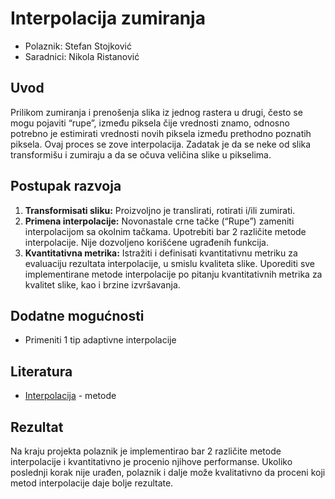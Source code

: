 # Interpolacija zumiranja

- Polaznik: Stefan Stojković
- Saradnici: Nikola Ristanović

## Uvod

Prilikom zumiranja i prenošenja slika iz jednog rastera u drugi, često
se mogu pojaviti “rupe”, između piksela čije vrednosti znamo, odnosno
potrebno je estimirati vrednosti novih piksela između prethodno poznatih
piksela. Ovaj proces se zove interpolacija. Zadatak je da se neke od
slika transformišu i zumiraju a da se očuva veličina slike u pikselima.

## Postupak razvoja

1. **Transformisati sliku:** Proizvoljno je translirati, rotirati i/ili zumirati.
2. **Primena interpolacije:** Novonastale crne tačke (“Rupe”) zameniti interpolacijom sa okolnim tačkama. Upotrebiti bar 2 različite metode interpolacije. Nije dozvoljeno korišćene ugrađenih funkcija.
3. **Kvantitativna metrika:** Istražiti i definisati kvantitativnu metriku za evaluaciju rezultata interpolacije, u smislu kvaliteta slike. Uporediti sve implementirane metode interpolacije po pitanju kvantitativnih metrika za kvalitet slike, kao i brzine izvršavanja.

## Dodatne mogućnosti

- Primeniti 1 tip adaptivne interpolacije

## Literatura

- [Interpolacija](https://medium.com/@nuwanthidileka/image-interpolation-5e4cbe90603a) - metode

## Rezultat

Na kraju projekta polaznik je implementirao bar 2 različite metode
interpolacije i kvantitativno je procenio njihove performanse. Ukoliko
poslednji korak nije urađen, polaznik i dalje može kvalitativno da
proceni koji metod interpolacije daje bolje rezultate.
